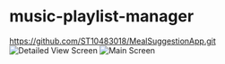 # music-playlist-manager
https://github.com/ST10483018/MealSuggestionApp.git
![Detailed View Screen](https://github.com/user-attachments/assets/bec8fc52-dec6-4a0e-a872-0c53b0c503b2)
![Main Screen](https://github.com/user-attachments/assets/9267d56a-9573-4f32-8668-2f31d8654c1a)
